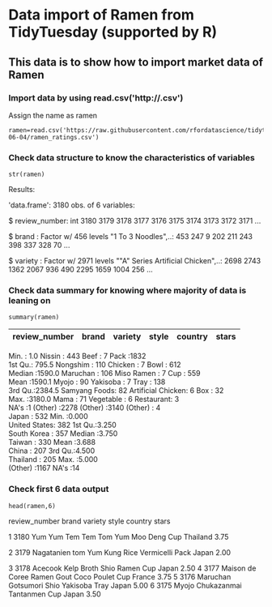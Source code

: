 # Data import of Ramen from TidyTuesday (supported by R)
## This data is to show how to import market data of Ramen

### Import data by using read.csv('http://.csv')
Assign the name as ramen
```
ramen=read.csv('https://raw.githubusercontent.com/rfordatascience/tidytuesday/master/data/2019/2019-06-04/ramen_ratings.csv')
```

### Check data structure to know the characteristics of variables
```
str(ramen)
```
Results:

'data.frame':	3180 obs. of  6 variables:

 $ review_number: int  3180 3179 3178 3177 3176 3175 3174 3173 3172 3171 ...
 
 $ brand        : Factor w/ 456 levels "1 To 3 Noodles",..: 453 247 9 202 211 243 398 337 328 70 ...
 
 $ variety      : Factor w/ 2971 levels "\"A\" Series Artificial Chicken",..: 2698 2743 1362 2067 936 490 2295 1659 1004 256 ...
 
 
### Check data summary for knowing where majority of data is leaning on
```
summary(ramen)
```
 review_number | brand | variety | style | country | stars
 ------------- | ----- | ------- | ----- | ------- | -----
 Min.   :   1.0   Nissin       : 443   Beef              :   7   Pack      :1832  
 1st Qu.: 795.5   Nongshim     : 110   Chicken           :   7   Bowl      : 612  
 Median :1590.0   Maruchan     : 106   Miso Ramen        :   7   Cup       : 559  
 Mean   :1590.1   Myojo        :  90   Yakisoba          :   7   Tray      : 138  
 3rd Qu.:2384.5   Samyang Foods:  82   Artificial Chicken:   6   Box       :  32  
 Max.   :3180.0   Mama         :  71   Vegetable         :   6   Restaurant:   3  
 NA's   :1        (Other)      :2278   (Other)           :3140   (Other)   :   4  
 Japan        : 532   Min.   :0.000  
 United States: 382   1st Qu.:3.250  
 South Korea  : 357   Median :3.750  
 Taiwan       : 330   Mean   :3.688  
 China        : 207   3rd Qu.:4.500  
 Thailand     : 205   Max.   :5.000  
 (Other)      :1167   NA's   :14    
 
 ### Check first 6 data output
 ```
 head(ramen,6)
 ```
 review_number brand variety style country stars
 
1          3180         Yum Yum     Tem Tem Tom Yum Moo Deng   Cup Thailand  3.75

2          3179      Nagatanien tom Yum Kung Rice Vermicelli  Pack    Japan  2.00

3          3178         Acecook        Kelp Broth Shio Ramen   Cup    Japan  2.50
4          3177 Maison de Coree       Ramen Gout Coco Poulet   Cup   France  3.75
5          3176        Maruchan      Gotsumori Shio Yakisoba  Tray    Japan  5.00
6          3175           Myojo        Chukazanmai Tantanmen   Cup    Japan  3.50
